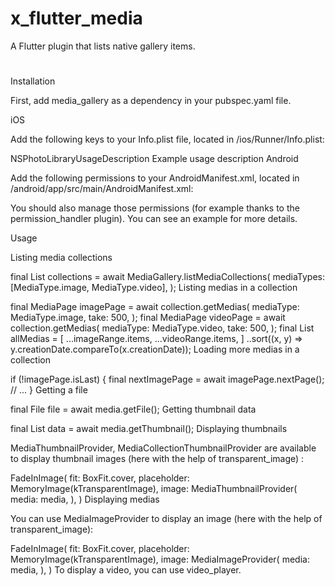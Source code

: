 # x_flutter_media

A Flutter plugin that lists native gallery items.

#

Installation

First, add media_gallery as a dependency in your pubspec.yaml file.

iOS

Add the following keys to your Info.plist file, located in <project root>/ios/Runner/Info.plist:

<key>NSPhotoLibraryUsageDescription</key>
<string>Example usage description</string>
Android

Add the following permissions to your AndroidManifest.xml, located in <project root>/android/app/src/main/AndroidManifest.xml:

<uses-permission android:name="android.permission.WRITE_EXTERNAL_STORAGE" />
<uses-permission android:name="android.permission.READ_EXTERNAL_STORAGE" />
  
You should also manage those permissions (for example thanks to the permission_handler plugin). You can see an example for more details.

Usage

Listing media collections

final List<MediaCollection> collections = await MediaGallery.listMediaCollections(
    mediaTypes: [MediaType.image, MediaType.video],
);
Listing medias in a collection

final MediaPage imagePage = await collection.getMedias(
    mediaType: MediaType.image,
    take: 500,
);
final MediaPage videoPage = await collection.getMedias(
    mediaType: MediaType.video,
    take: 500,
);
final List<Media> allMedias = [
    ...imageRange.items,
    ...videoRange.items,
]
..sort((x, y) => y.creationDate.compareTo(x.creationDate));
Loading more medias in a collection

if (!imagePage.isLast) {
    final nextImagePage = await imagePage.nextPage();
    // ...
}
Getting a file

final File file = await media.getFile();
Getting thumbnail data

final List<int> data = await media.getThumbnail();
Displaying thumbnails

MediaThumbnailProvider, MediaCollectionThumbnailProvider are available to display thumbnail images (here with the help of transparent_image) :

FadeInImage(
    fit: BoxFit.cover,
    placeholder: MemoryImage(kTransparentImage),
    image: MediaThumbnailProvider(
        media: media,
    ),
)
Displaying medias

You can use MediaImageProvider to display an image (here with the help of transparent_image):

FadeInImage(
    fit: BoxFit.cover,
    placeholder: MemoryImage(kTransparentImage),
    image: MediaImageProvider(
        media: media,
    ),
)
To display a video, you can use video_player.



